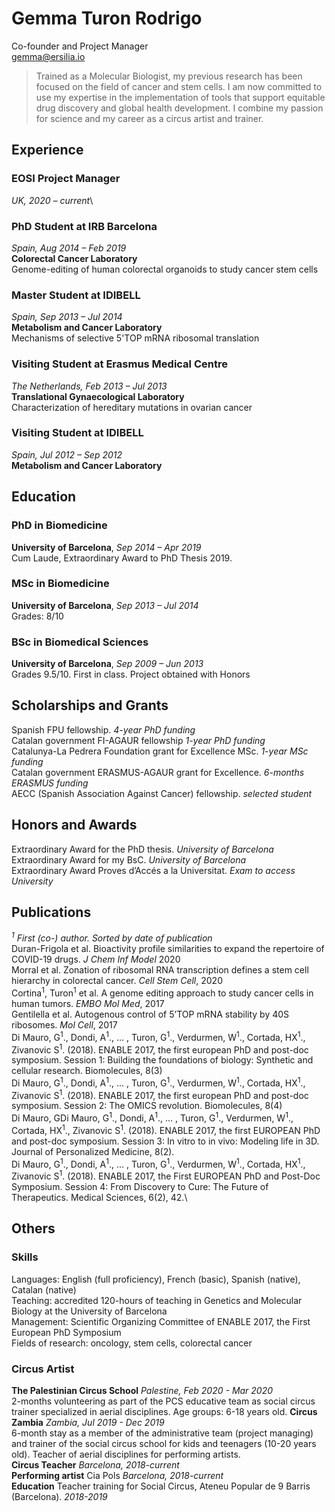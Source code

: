 # Gemma Turon Rodrigo

Co-founder and Project Manager\
<gemma@ersilia.io>

> Trained as a Molecular Biologist, my previous research has been focused on the field of cancer and stem cells. I am now committed to use my expertise in the implementation of tools that support equitable drug discovery and global health development. I combine my passion for science and my career as a circus artist and trainer.

## Experience

### EOSI Project Manager

*UK, 2020 – current*\

### PhD Student at IRB Barcelona

*Spain, Aug 2014 – Feb 2019*\
**Colorectal Cancer Laboratory**\
Genome-editing of human colorectal organoids to study cancer stem cells

### Master Student at IDIBELL

*Spain, Sep 2013 – Jul 2014*\
**Metabolism and Cancer Laboratory**\
Mechanisms of selective 5'TOP mRNA ribosomal translation

### Visiting Student at Erasmus Medical Centre

*The Netherlands, Feb 2013 – Jul 2013*\
**Translational Gynaecological Laboratory**\
Characterization of hereditary mutations in ovarian cancer

### Visiting Student at IDIBELL

*Spain, Jul 2012 – Sep 2012*\
**Metabolism and Cancer Laboratory**

## Education

### PhD in Biomedicine

**University of Barcelona**, *Sep 2014 – Apr 2019*\
Cum Laude, Extraordinary Award to PhD Thesis 2019.

### MSc in Biomedicine

**University of Barcelona**, *Sep 2013 – Jul 2014*\
Grades: 8/10

### BSc in Biomedical Sciences

**University of Barcelona**, *Sep 2009 – Jun 2013*\
Grades 9.5/10. First in class. Project obtained with Honors

## Scholarships and Grants

Spanish FPU fellowship. *4-year PhD funding*\
Catalan government FI-AGAUR fellowship *1-year PhD funding*\
Catalunya-La Pedrera Foundation grant for Excellence MSc. *1-year MSc funding*\
Catalan government ERASMUS-AGAUR grant for Excellence. *6-months ERASMUS funding*\
AECC (Spanish Association Against Cancer) fellowship. *selected student*

## Honors and Awards

Extraordinary Award for the PhD thesis. *University of Barcelona*\
Extraordinary Award for my BsC. *University of Barcelona*\
Extraordinary Award Proves d’Accés a la Universitat. *Exam to access University*

## Publications

*<sup>1</sup> First (co-) author. Sorted by date of publication*\
Duran-Frigola et al. Bioactivity profile similarities to expand the repertoire of COVID-19 drugs. *J Chem Inf Model* 2020\
Morral et al. Zonation of ribosomal RNA transcription defines a stem cell hierarchy in colorectal cancer. *Cell Stem Cell*, 2020\
Cortina<sup>1</sup>, Turon<sup>1</sup> et al. A genome editing approach to study cancer cells in human tumors. *EMBO Mol Med*, 2017\
Gentilella et al. Autogenous control of 5’TOP mRNA stability by 40S ribosomes. *Mol Cell*, 2017\
Di Mauro, G<sup>1</sup>., Dondi, A<sup>1</sup>., ... , Turon, G<sup>1</sup>., Verdurmen, W<sup>1</sup>., Cortada, HX<sup>1</sup>., Zivanovic S<sup>1</sup>. (2018). ENABLE 2017, the first european PhD and post-doc symposium. Session 1: Building the foundations of biology: Synthetic and cellular research. Biomolecules, 8(3)\
Di Mauro, G<sup>1</sup>., Dondi, A<sup>1</sup>., ... , Turon, G<sup>1</sup>., Verdurmen, W<sup>1</sup>., Cortada, HX<sup>1</sup>., Zivanovic S<sup>1</sup>. (2018). ENABLE 2017, the first european PhD and post-doc symposium. Session 2: The OMICS revolution. Biomolecules, 8(4)\
Di Mauro, GDi Mauro, G<sup>1</sup>., Dondi, A<sup>1</sup>., ... , Turon, G<sup>1</sup>., Verdurmen, W<sup>1</sup>., Cortada, HX<sup>1</sup>., Zivanovic S<sup>1</sup>. (2018). ENABLE 2017, the first EUROPEAN PhD and post-doc symposium. Session 3: In vitro to in vivo: Modeling life in 3D. Journal of Personalized Medicine, 8(2).\
Di Mauro, G<sup>1</sup>., Dondi, A<sup>1</sup>., ... , Turon, G<sup>1</sup>., Verdurmen, W<sup>1</sup>., Cortada, HX<sup>1</sup>., Zivanovic S<sup>1</sup>. (2018). ENABLE 2017, the First EUROPEAN PhD and Post-Doc Symposium. Session 4: From Discovery to Cure: The Future of Therapeutics. Medical Sciences, 6(2), 42.\

## Others

### Skills

Languages: English (full proficiency), French (basic), Spanish (native), Catalan (native)\
Teaching: accredited 120-hours of teaching in Genetics and Molecular Biology at the University of Barcelona\
Management: Scientific Organizing Committee of ENABLE 2017, the First European PhD Symposium\
Fields of research: oncology, stem cells, colorectal cancer

### Circus Artist

**The Palestinian Circus School** *Palestine, Feb 2020 - Mar 2020*\
2-months volunteering as part of the PCS educative team as social circus trainer specialized in aerial disciplines. Age groups: 6-18 years old.
**Circus Zambia** *Zambia, Jul 2019 - Dec 2019*\
6-month stay as a member of the administrative team (project managing) and trainer of the social circus school for kids and teenagers (10-20 years old). Teacher of aerial disciplines for performing artists.\
**Circus Teacher** *Barcelona, 2018-current*\
**Performing artist** Cia Pols *Barcelona, 2018-current*\
**Education** Teacher training for Social Circus, Ateneu Popular de 9 Barris (Barcelona). *2018-2019*
